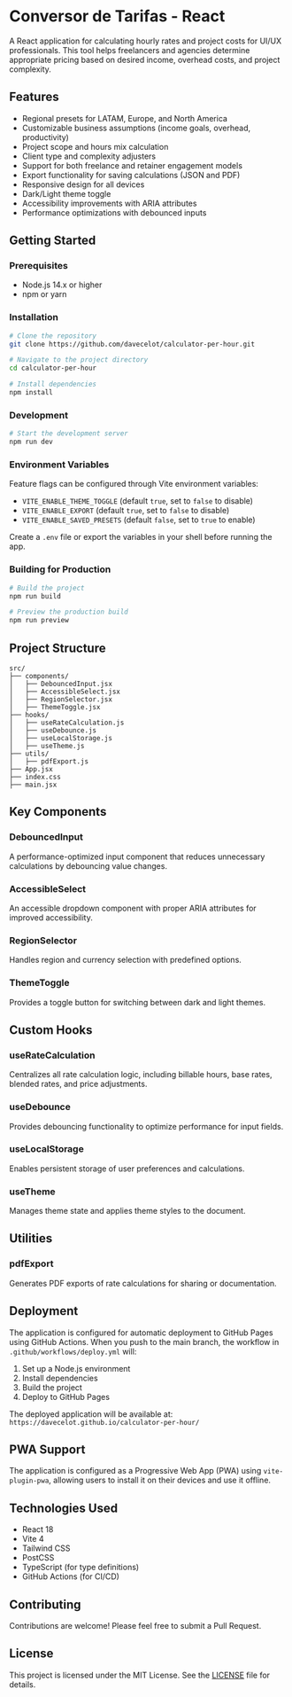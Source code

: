 # Conversor de Tarifas - React

A React application for calculating hourly rates and project costs for UI/UX professionals. This tool helps freelancers and agencies determine appropriate pricing based on desired income, overhead costs, and project complexity.

## Features

- Regional presets for LATAM, Europe, and North America
- Customizable business assumptions (income goals, overhead, productivity)
- Project scope and hours mix calculation
- Client type and complexity adjusters
- Support for both freelance and retainer engagement models
- Export functionality for saving calculations (JSON and PDF)
- Responsive design for all devices
- Dark/Light theme toggle
- Accessibility improvements with ARIA attributes
- Performance optimizations with debounced inputs

## Getting Started

### Prerequisites

- Node.js 14.x or higher
- npm or yarn

### Installation

```bash
# Clone the repository
git clone https://github.com/davecelot/calculator-per-hour.git

# Navigate to the project directory
cd calculator-per-hour

# Install dependencies
npm install
```

### Development

```bash
# Start the development server
npm run dev
```

### Environment Variables

Feature flags can be configured through Vite environment variables:

- `VITE_ENABLE_THEME_TOGGLE` (default `true`, set to `false` to disable)
- `VITE_ENABLE_EXPORT` (default `true`, set to `false` to disable)
- `VITE_ENABLE_SAVED_PRESETS` (default `false`, set to `true` to enable)

Create a `.env` file or export the variables in your shell before running the app.

### Building for Production

```bash
# Build the project
npm run build

# Preview the production build
npm run preview
```

## Project Structure

```
src/
├── components/
│   ├── DebouncedInput.jsx
│   ├── AccessibleSelect.jsx
│   ├── RegionSelector.jsx
│   ├── ThemeToggle.jsx
├── hooks/
│   ├── useRateCalculation.js
│   ├── useDebounce.js
│   ├── useLocalStorage.js
│   ├── useTheme.js
├── utils/
│   ├── pdfExport.js
├── App.jsx
├── index.css
├── main.jsx
```

## Key Components

### DebouncedInput
A performance-optimized input component that reduces unnecessary calculations by debouncing value changes.

### AccessibleSelect
An accessible dropdown component with proper ARIA attributes for improved accessibility.

### RegionSelector
Handles region and currency selection with predefined options.

### ThemeToggle
Provides a toggle button for switching between dark and light themes.

## Custom Hooks

### useRateCalculation
Centralizes all rate calculation logic, including billable hours, base rates, blended rates, and price adjustments.

### useDebounce
Provides debouncing functionality to optimize performance for input fields.

### useLocalStorage
Enables persistent storage of user preferences and calculations.

### useTheme
Manages theme state and applies theme styles to the document.

## Utilities

### pdfExport
Generates PDF exports of rate calculations for sharing or documentation.

## Deployment

The application is configured for automatic deployment to GitHub Pages using GitHub Actions. When you push to the main branch, the workflow in `.github/workflows/deploy.yml` will:

1. Set up a Node.js environment
2. Install dependencies
3. Build the project
4. Deploy to GitHub Pages

The deployed application will be available at: `https://davecelot.github.io/calculator-per-hour/`

## PWA Support

The application is configured as a Progressive Web App (PWA) using `vite-plugin-pwa`, allowing users to install it on their devices and use it offline.

## Technologies Used

- React 18
- Vite 4
- Tailwind CSS
- PostCSS
- TypeScript (for type definitions)
- GitHub Actions (for CI/CD)

## Contributing

Contributions are welcome! Please feel free to submit a Pull Request.

## License

This project is licensed under the MIT License. See the [LICENSE](LICENSE) file for details.
